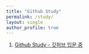 ```yaml
---
title: "Github Study"
permalink: /study/
layout: single
author_profile: true
---
```


1. [Github Study - 깃허브 입문 중](https://github.com/dalzip/studyzip.github.io/blob/c7173a08556651859d5cb1cfe7a0636a2177fc31/_posts/2022-06-27-first.md)